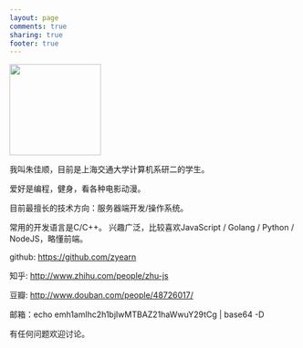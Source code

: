 ```yaml
---
layout: page
comments: true
sharing: true
footer: true
---
```


<img src="http://zyearnpic.qiniudn.com/photo.jpg" width="160px" />

我叫朱佳顺，目前是上海交通大学计算机系研二的学生。

爱好是编程，健身，看各种电影动漫。

目前最擅长的技术方向：服务器端开发/操作系统。

常用的开发语言是C/C++。 兴趣广泛，比较喜欢JavaScript / Golang / Python / NodeJS，略懂前端。

github: https://github.com/zyearn

知乎: http://www.zhihu.com/people/zhu-js

豆瓣: http://www.douban.com/people/48726017/

邮箱：echo emh1amlhc2h1bjIwMTBAZ21haWwuY29tCg | base64 -D

有任何问题欢迎讨论。
